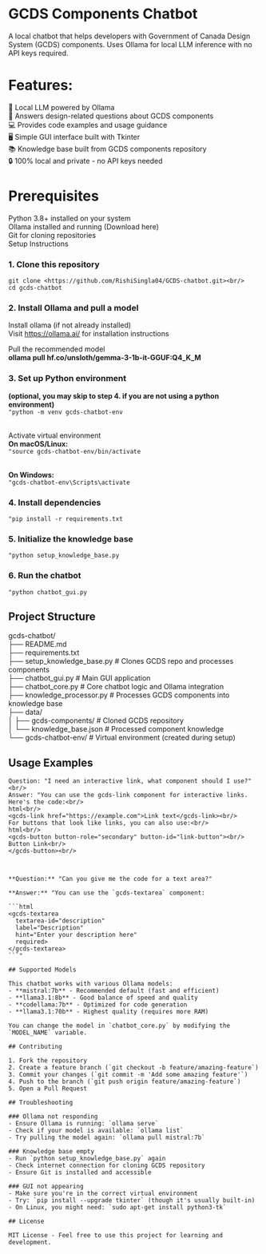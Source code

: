 # GCDS Components Chatbot

A local chatbot that helps developers with Government of Canada Design System (GCDS) components. Uses Ollama for local LLM inference with no API keys required.

# Features:

🤖 Local LLM powered by Ollama<br/>
🎨 Answers design-related questions about GCDS components<br/>
💻 Provides code examples and usage guidance<br/>
🖥️ Simple GUI interface built with Tkinter<br/>
📚 Knowledge base built from GCDS components repository<br/>
🔒 100% local and private - no API keys needed<br/>

# Prerequisites

Python 3.8+ installed on your system<br/>
Ollama installed and running (Download here)<br/>
Git for cloning repositories<br/>
Setup Instructions<br/>

### 1. Clone this repository

```"
git clone <https://github.com/RishiSingla04/GCDS-chatbot.git><br/>
cd gcds-chatbot
```

### 2. Install Ollama and pull a model<br/>

Install ollama (if not already installed)<br/>
Visit https://ollama.ai/ for installation instructions<br/>

Pull the recommended model<br/>
**ollama pull hf.co/unsloth/gemma-3-1b-it-GGUF:Q4_K_M**

### 3. Set up Python environment

**(optional, you may skip to step 4. if you are not using a python environment)**<br/>
`"python -m venv gcds-chatbot-env`<br/><br/>

Activate virtual environment<br/>
**On macOS/Linux:**<br/>
`"source gcds-chatbot-env/bin/activate`<br/><br/>

**On Windows:**<br/>
`"gcds-chatbot-env\Scripts\activate`<br/>

### 4. Install dependencies

`"pip install -r requirements.txt`

### 5. Initialize the knowledge base

`"python setup_knowledge_base.py`

### 6. Run the chatbot

`"python chatbot_gui.py`

## Project Structure

gcds-chatbot/<br/>
├── README.md<br/>
├── requirements.txt<br/>
├── setup_knowledge_base.py # Clones GCDS repo and processes components<br/>
├── chatbot_gui.py # Main GUI application<br/>
├── chatbot_core.py # Core chatbot logic and Ollama integration<br/>
├── knowledge_processor.py # Processes GCDS components into knowledge base<br/>
├── data/<br/>
│ ├── gcds-components/ # Cloned GCDS repository<br/>
│ └── knowledge_base.json # Processed component knowledge<br/>
└── gcds-chatbot-env/ # Virtual environment (created during setup)<br/>

## Usage Examples<br/>

````"
Question: "I need an interactive link, what component should I use?"<br/>
Answer: "You can use the gcds-link component for interactive links. Here's the code:<br/>
html<br/>
<gcds-link href="https://example.com">Link text</gcds-link><br/>
For buttons that look like links, you can also use:<br/>
html<br/>
<gcds-button button-role="secondary" button-id="link-button"><br/>
Button Link<br/>
</gcds-button><br/>



**Question:** "Can you give me the code for a text area?"

**Answer:** "You can use the `gcds-textarea` component:

```html
<gcds-textarea
  textarea-id="description"
  label="Description"
  hint="Enter your description here"
  required>
</gcds-textarea>
```"

## Supported Models

This chatbot works with various Ollama models:
- **mistral:7b** - Recommended default (fast and efficient)
- **llama3.1:8b** - Good balance of speed and quality
- **codellama:7b** - Optimized for code generation
- **llama3.1:70b** - Highest quality (requires more RAM)

You can change the model in `chatbot_core.py` by modifying the `MODEL_NAME` variable.

## Contributing

1. Fork the repository
2. Create a feature branch (`git checkout -b feature/amazing-feature`)
3. Commit your changes (`git commit -m 'Add some amazing feature'`)
4. Push to the branch (`git push origin feature/amazing-feature`)
5. Open a Pull Request

## Troubleshooting

### Ollama not responding
- Ensure Ollama is running: `ollama serve`
- Check if your model is available: `ollama list`
- Try pulling the model again: `ollama pull mistral:7b`

### Knowledge base empty
- Run `python setup_knowledge_base.py` again
- Check internet connection for cloning GCDS repository
- Ensure Git is installed and accessible

### GUI not appearing
- Make sure you're in the correct virtual environment
- Try: `pip install --upgrade tkinter` (though it's usually built-in)
- On Linux, you might need: `sudo apt-get install python3-tk`

## License

MIT License - Feel free to use this project for learning and development.
````
